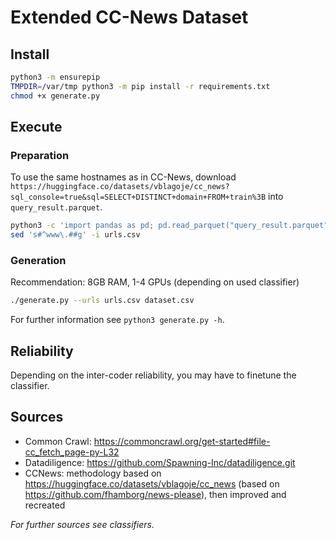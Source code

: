 # Extended CC-News Dataset

## Install
```sh
python3 -m ensurepip
TMPDIR=/var/tmp python3 -m pip install -r requirements.txt
chmod +x generate.py
```

## Execute
### Preparation
To use the same hostnames as in CC-News, download `https://huggingface.co/datasets/vblagoje/cc_news?sql_console=true&sql=SELECT+DISTINCT+domain+FROM+train%3B` into `query_result.parquet`.
```sh
python3 -c 'import pandas as pd; pd.read_parquet("query_result.parquet").to_csv("urls.csv", index=False, header=False)'
sed 's#^www\.##g' -i urls.csv
```

### Generation
Recommendation: 8GB RAM, 1-4 GPUs (depending on used classifier)
```sh
./generate.py --urls urls.csv dataset.csv
```
For further information see `python3 generate.py -h`.

## Reliability
Depending on the inter-coder reliability, you may have to finetune the classifier.

## Sources
- Common Crawl: <https://commoncrawl.org/get-started#file-cc_fetch_page-py-L32>
- Datadiligence: <https://github.com/Spawning-Inc/datadiligence.git>
- CCNews: methodology based on <https://huggingface.co/datasets/vblagoje/cc_news> (based on <https://github.com/fhamborg/news-please>), then improved and recreated

*For further sources see classifiers.*
